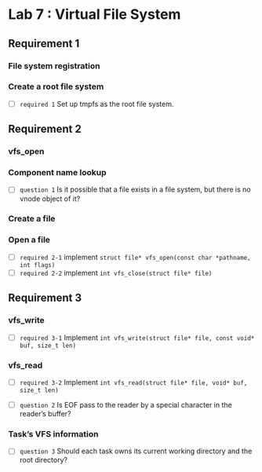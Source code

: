 # Lab 7 : Virtual File System

## Requirement 1

### File system registration
### Create a root file system
- [ ] `required 1` Set up tmpfs as the root file system.

## Requirement 2

### vfs_open
### Component name lookup
- [ ] `question 1` Is it possible that a file exists in a file system, but there is no vnode object of it?

### Create a file
### Open a file
- [ ] `required 2-1` implement `struct file* vfs_open(const char *pathname, int flags)`
- [ ] `required 2-2` implement `int vfs_close(struct file* file)`

## Requirement 3

### vfs_write
- [ ] `required 3-1` Implement `int vfs_write(struct file* file, const void* buf, size_t len)`
### vfs_read
- [ ] `required 3-2` Implement `int vfs_read(struct file* file, void* buf, size_t len)`

- [ ] `question 2` Is EOF pass to the reader by a special character in the reader’s buffer?

### Task’s VFS information

- [ ] `question 3` Should each task owns its current working directory and the root directory?



